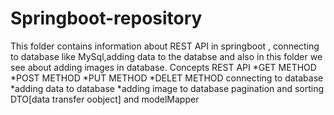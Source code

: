 # Springboot-repository 

This folder contains information about REST API in springboot , connecting to database like MySql,adding data to the databse and also in this folder we see about adding images in database.
Concepts
REST API
    *GET METHOD
    *POST  METHOD
    *PUT METHOD
    *DELET METHOD
connecting to database
  *adding data to database
  *adding image to database
pagination and sorting
DTO[data transfer oobject] and modelMapper


